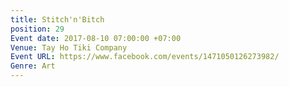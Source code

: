```yaml
---
title: Stitch'n'Bitch
position: 29
Event date: 2017-08-10 07:00:00 +07:00
Venue: Tay Ho Tiki Company
Event URL: https://www.facebook.com/events/1471050126273982/
Genre: Art
---
```


